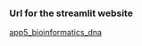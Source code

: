### Url for the streamlit website
[app5_bioinformatics_dna](https://dhiraj1008-streamlit-apps-app5-bioinformatics-dnadna-app-zpruqb.streamlit.app/)
